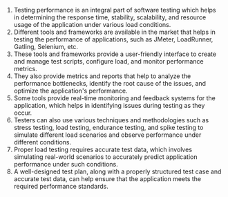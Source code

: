 

1. Testing performance is an integral part of software testing which helps in determining the response time, stability, scalability, and resource usage of the application under various load conditions.
2. Different tools and frameworks are available in the market that helps in testing the performance of applications, such as JMeter, LoadRunner, Gatling, Selenium, etc.
3. These tools and frameworks provide a user-friendly interface to create and manage test scripts, configure load, and monitor performance metrics.
4. They also provide metrics and reports that help to analyze the performance bottlenecks, identify the root cause of the issues, and optimize the application's performance.
5. Some tools provide real-time monitoring and feedback systems for the application, which helps in identifying issues during testing as they occur.
6. Testers can also use various techniques and methodologies such as stress testing, load testing, endurance testing, and spike testing to simulate different load scenarios and observe performance under different conditions.
7. Proper load testing requires accurate test data, which involves simulating real-world scenarios to accurately predict application performance under such conditions.
8. A well-designed test plan, along with a properly structured test case and accurate test data, can help ensure that the application meets the required performance standards.